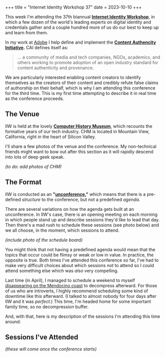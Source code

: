 +++
title = "Internet Identity Workshop 37"
date = 2023-10-10
+++

This week I'm attending the 37th biannual **[Internet Identity Workshop](https://internetidentityworkshop.com)**, in which a few dozen of the world's leading experts on digital identity and credentials gather and a couple hundred more of us do our best to keep up and learn from them.

<!-- more -->

In my work at [Adobe](https://adobe.com) I help define and implement the **[Content Authencity Initiative](https://contentauthenticity.org).** CAI defines itself as:

> ... a community of media and tech companies, NGOs, academics, and others working to promote adoption of an open industry standard for content authenticity and provenance. 

We are particularly interested enabling content creators to identify themselves as the creators of their content and credibly refute false claims of authorship on their behalf, which is why I am attending this conference for the third time. This is my first time attempting to describe it in real time as the conference proceeds.

## The Venue

IIW is held at the lovely **[Computer History Museum](https://computerhistory.org/)**, which recounts the formative years of our tech industry. CHM is located in Mountain View, California, right in the heart of Silicon Valley.

I'll share a few photos of the venue and the conference. My non-technical friends might want to bow out after this section as it will rapidly descend into lots of deep geek speak.

_(to do: add photos of CHM)_

## The Format

IIW is conducted as an **"[unconference](https://en.wikipedia.org/wiki/Unconference),"** which means that there is a pre-defined _structure_ to the conference, but not a predefined _agenda._

There are several variations on how the agenda gets built at an unconference. In IIW's case, there is an opening meeting on each morning in which people stand up and describe sessions they'd like to lead that day. Then there's a mad rush to schedule these sessions (see photo below) and we all choose, in the moment, which sessions to attend.

_(include photo of the schedule board)_

You might think that not having a predefined agenda would mean that the topics that occur could be flimsy or weak or low in value. In practice, the opposite is true. Both times I've attended this conference so far, I've had to make very difficult choices about which sessions _not_ to attend so I could attend something else which was _also_ very compelling.

Last time (in April), I managed to schedule a weekend to myself [disappearing on the Mendocino coast](https://ericscouten.travel/2023/04-18+california/35-36-on-california-coast/) to decompress afterward. For those of us who are introverts, I highly recommend scheduling some kind of downtime like this afterward. (I talked to almost nobody for four days after IIW and it was _perfect._) This time, I'm headed home for some important family time, so no decompression buffer.

And, with that, here is my description of the sessions I'm attending this time around:

## Sessions I've Attended

_(these will come once the conference starts)_
